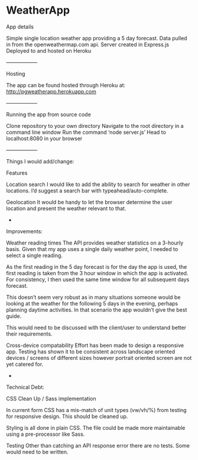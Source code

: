 # WeatherApp

App details

Simple single location weather app providing a 5 day forecast. 
Data pulled in from the openweathermap.com api.
Server created in Express.js
Deployed to and hosted on Heroku

——————

Hosting

The app can be found hosted through Heroku at: http://pgweatherapp.herokuapp.com


——————

Running the app from source code

Clone repository to your own directory
Navigate to the root directory in a command line window
Run the command ‘node server.js’
Head to localhost:8080 in your browser

——————


Things I would add/change:

Features

Location search
I would like to add the ability to search for weather in other locations. I’d suggest a search bar with typeahead/auto-complete.


Geolocation
It would be handy to let the browser determine the user location and present the weather relevant to that.

-

Improvements:

Weather reading times
The API provides weather statistics on a 3-hourly basis. Given that my app uses a single daily weather point, I needed to select a single reading.

As the first reading in the 5 day forecast is for the day the app is used, the first reading is taken from the 3 hour window in which the app is activated. For consistency, I then used the same time window for all subsequent days forecast.

This doesn’t seem very robust as in many situations someone would be looking at the weather for the following 5 days in the evening, perhaps planning daytime activities. In that scenario the app wouldn’t give the best guide. 

This would need to be discussed with the client/user to understand better their requirements.

Cross-device compatability
Effort has been made to design a responsive app. Testing has shown it to be consistent across landscape oriented devices / screens of different sizes however portrait oriented screen are not yet catered for.

-

Technical Debt:

CSS Clean Up / Sass implementation

In current form CSS has a mis-match of unit types (vw/vh/%) from testing for responsive design. This should be cleaned up.

Styling is all done in plain CSS. The file could be made more maintainable using a pre-processor like Sass.


Testing
Other than catching an API response error there are no tests. Some would need to be written.

